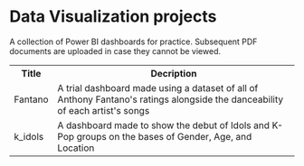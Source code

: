 # Data Visualization projects
A collection of Power BI dashboards for practice. Subsequent PDF documents are uploaded in case they cannot be viewed.

<table>
  <tr>
    <th><b>Title</th>
    <th><b>Decription</th>
  </tr>
  <tr>
    <td>Fantano</td>
    <td>A trial dashboard made using a dataset of all of Anthony Fantano's ratings alongside the danceability of each artist's songs</td>
  </tr>
  <tr>
    <td>k_idols</td>
    <td>A dashboard made to show the debut of Idols and K-Pop groups on the bases of Gender, Age, and Location</td>
  </tr>
</table>
